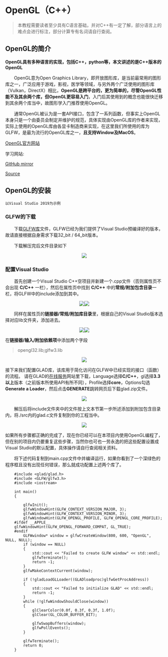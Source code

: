 # OpenGL（C++）

>    本教程需要读者至少具有C语言基础，并对C++有一定了解，部分语言上的难点会进行标注，部分计算专有名词请自行查阅。

## OpenGL的简介

**OpenGL具有多种语言的实现，包括C++，python等，本文讲述的是C++版本的OpenGL**

&emsp;&emsp;OpenGL意为Open Graphics Library，即开放图形库，是当前最常用的图形库之一，广泛应用于游戏，影视，医学等领域，与另外两个广泛使用的图形库（Vulkan，DirectX）相比，**OpenGL是跨平台的，更为简单的，尽管OpenGL性能不及其余两个库，但OpenGL更容易入门**，入门后其使用到的概念也能很快迁移到其余两个库当中，故图形学入门推荐使用OpenGL。

&emsp;&emsp;通常OpenGL被认为是一套API接口，包含了一系列函数，但事实上OpenGL本身只是一个由委员会制定并维护的规范，具体实现由OpenGL库的作者来实现，实际上使用的OpenGL库由各显卡制造商来实现，在这里我们所使用的库为GLFW，是最为流行的OpenGL库之一，**且支持Window及MacOS**。

[OpenGL官方网站](https://opengl.org)

学习网站:

[GitHub mirror](https://learnopengl-cn.github.io)

[Source](https://learnopengl.com/)

## OpenGL的安装
    以Visual Studio 2019为示例

### GLFW的下载

&emsp;&emsp;下载[GLFW库](https://www.glfw.org/download.html)文件，GLFW已经为我们提供了Visual Studio预编译好的版本，故请直接根据自身需求下载32_bit / 64_bit版本。

&emsp;&emsp;下载解压完后文件目录如下  
<center><img src="https://cdn.jsdelivr.net/gh/Ioding/OGLPictures/repForOGLIns/GLFWlist.png"></center>

### 配置Visual Studio


 &emsp;&emsp;首先创建一个Visual Studio C\++空项目并新建一个.cpp文件（否则属性页不会出现 **C/C++** 一栏），然后在属性页中找到 **C/C++** 中的**常规/附加包含目录**一栏，将GLFW中的include添加到其中。
 <center><img src="https://cdn.jsdelivr.net/gh/Ioding/OGLPictures/repForOGLIns/includeContent.png"><img src="https://cdn.jsdelivr.net/gh/Ioding/OGLPictures/repForOGLIns/includeContentDetails.png"></center>

&emsp;&emsp;同样在属性页的**链接器/常规/附加库目录**里，根据自己的Visual Studio版本选择对应lib文件夹，添加进去。
<center><img src="https://cdn.jsdelivr.net/gh/Ioding/OGLPictures/repForOGLIns/libContent.png"><img src="https://cdn.jsdelivr.net/gh/Ioding/OGLPictures/repForOGLIns/libContentDetails.png"></center>

在**链接器/输入/附加依赖项**中添加两个字段
>    opengl32.lib;glfw3.lib
<center><img src="https://cdn.jsdelivr.net/gh/Ioding/OGLPictures/repForOGLIns/libFile.png"></center>

接下来我们配置GLAD库，该库用于简化访问在GLFW中已经实现的接口（函数）的流程。
请在GLAD的[在线服务](https://glad.dav1d.de/)网站里下载，Language选择**C/C++**，gl选择**3.3以上**版本（之前版本所使用API有所不同），Profile选择**core**，Options勾选**Generate a Loader**，然后点击**GENERATE**跳转网页后下载glad.zip文件。

<center><img src="https://cdn.jsdelivr.net/gh/Ioding/OGLPictures/repForOGLIns/gladDownload.png"></center>

&emsp;&emsp;解压后将include文件夹中的文件按上文本节第一步所述添加到附加包含目录内，将./src内的glad.c文件复制到你的工程当中。
<center><img src="https://cdn.jsdelivr.net/gh/Ioding/OGLPictures/repForOGLIns/glad.png"></center>

如果所有步骤都正确的完成了，现在你已经可以在本项目内使用OpenGL编程了，但在别的项目内仍要重复这些步骤，当然你也可也一劳永逸的把这些配置设置成Visual Studio的默认配置，具体操作请自行查阅相关资料。

&emsp;&emsp;将下述代码复制到main.cpp文件中并编译运行，如果你看到了一个深绿色的程序框且没有出现任何错误，那么就成功配置上述两个库了。

``` C/C++
    #include <glad/glad.h>
    #include <GLFW/glfw3.h>
    #include <iostream>
    
    int main()
    {
    
        glfwInit();
        glfwWindowHint(GLFW_CONTEXT_VERSION_MAJOR, 3);
        glfwWindowHint(GLFW_CONTEXT_VERSION_MINOR, 3);
        glfwWindowHint(GLFW_OPENGL_PROFILE, GLFW_OPENGL_CORE_PROFILE);
    #ifdef __APPLE__
    glfwWindowHint(GLFW_OPENGL_FORWARD_COMPAT, GL_TRUE);
    #endif
        GLFWwindow* window = glfwCreateWindow(800, 600, "OpenGL", NULL, NULL);
        if (window == NULL)
        {
            std::cout << "Failed to create GLFW window" << std::endl;
            glfwTerminate();
            return -1;
        }
        glfwMakeContextCurrent(window);
    
        if (!gladLoadGLLoader((GLADloadproc)glfwGetProcAddress))
        {
            std::cout << "Failed to initialize GLAD" << std::endl;
            return -1;
        }
        while (!glfwWindowShouldClose(window))
        {
            glClearColor(0.0f, 0.3f, 0.3f, 1.0f);
            glClear(GL_COLOR_BUFFER_BIT);
    
            glfwSwapBuffers(window);
            glfwPollEvents();
        }
    
        glfwTerminate();
        return 0;
    }
```